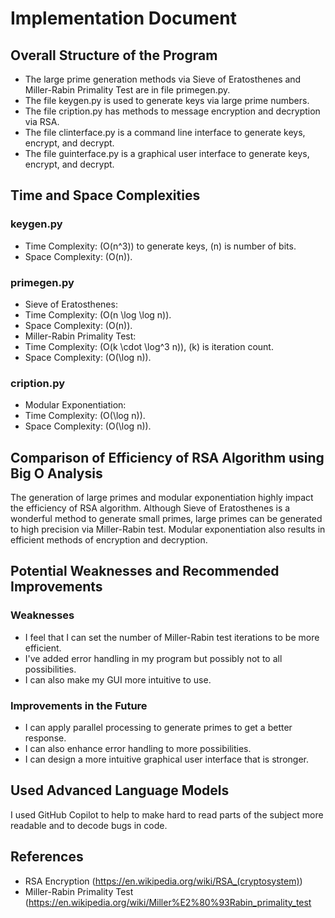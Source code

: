 # Implementation Document

## Overall Structure of the Program

- The large prime generation methods via Sieve of Eratosthenes and Miller-Rabin Primality Test are in file primegen.py.
- The file keygen.py is used to generate keys via large prime numbers.
- The file cription.py has methods to message encryption and decryption via RSA.
- The file clinterface.py is a command line interface to generate keys, encrypt, and decrypt.
- The file guinterface.py is a graphical user interface to generate keys, encrypt, and decrypt.

## Time and Space Complexities

### keygen.py
- Time Complexity: \(O(n^3)\) to generate keys, \(n\) is number of bits.
- Space Complexity: \(O(n)\).

### primegen.py
- Sieve of Eratosthenes:
- Time Complexity: \(O(n \log \log n)\).
- Space Complexity: \(O(n)\).
- Miller-Rabin Primality Test:
- Time Complexity: \(O(k \cdot \log^3 n)\), \(k\) is iteration count.
- Space Complexity: \(O(\log n)\).

### cription.py
- Modular Exponentiation:
- Time Complexity: \(O(\log n)\).
- Space Complexity: \(O(\log n)\).

## Comparison of Efficiency of RSA Algorithm using Big O Analysis

The generation of large primes and modular exponentiation highly impact the efficiency of RSA algorithm. Although Sieve of Eratosthenes is a wonderful method to generate small primes, large primes can be generated to high precision via Miller-Rabin test. Modular exponentiation also results in efficient methods of encryption and decryption.

## Potential Weaknesses and Recommended Improvements

### Weaknesses
- I feel that I can set the number of Miller-Rabin test iterations to be more efficient.
- I've added error handling in my program but possibly not to all possibilities.
- I can also make my GUI more intuitive to use.

### Improvements in the Future
- I can apply parallel processing to generate primes to get a better response.
- I can also enhance error handling to more possibilities.
- I can design a more intuitive graphical user interface that is stronger.

## Used Advanced Language Models

I used GitHub Copilot to help to make hard to read parts of the subject more readable and to decode bugs in code.

## References

- RSA Encryption (https://en.wikipedia.org/wiki/RSA_(cryptosystem))
- Miller-Rabin Primality Test (https://en.wikipedia.org/wiki/Miller%E2%80%93Rabin_primality_test